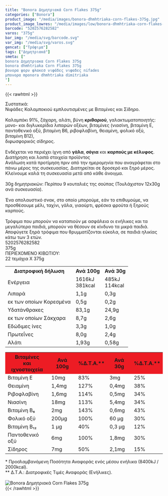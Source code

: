 ```yaml
---
title: "Bonora Δημητριακά Corn Flakes 375g"
categories: ["Bonora"]
product_image: "/media/images/bonora-dhmhtriaka-corn-flakes-375g.jpg"
product_image_lowres: "/media/images/low/bonora-dhmhtriaka-corn-flakes-375g.jpg"
barcode: "5202576282582"
varos: "375g"
bar_img: "/media/svg/barcode.svg"
var_img: "/media/svg/varos.svg"
gencat: ["Τρόφιμα"]
tags: ["Δημητριακά"]
smeta: ["
bonora Δημητριακα Corn Flakes 375g
bonora dhmhtriaka Corn Flakes 375g
βονορα ψορν φλακεσ νιφάδες νιφαδες nifades
μπονορα mponora dhmhtriaka dimitriaka
"]
---
```

{{< rawhtml >}}

<div class="sload61"><div class="product"><div id="sistatika">Συστατικά:</div><div class="alltext">Νιφάδες Καλαμποκιού εμπλουτισμένες με Βιταμίνες και Σίδηρο.<br><br>Καλαμπόκι 91%, ζάχαρη, αλάτι, βύνη <b>κριθαριού</b>, γαλακτωματοποιητής: μονο- και διγλυκερίδια λιπαρών οξέων, βιταμίνες (νιασίνη, βιταμίνη Ε, παντοθενικό οξύ, βιταμίνη Β6, ριβοφλαβίνη, θειαμίνη, φολικό οξύ, βιταμίνη Β12),<br>διφωσφορικός σίδηρος.<br><br>Ενδέχεται να περιέχει ίχνη από <b>γάλα</b>, <b>σόγια</b> και <b>καρπούς με κέλυφος</b>.</div><div id="loipa">Διατήρηση και λοιπά στοιχεία προϊόντος</div><div class="alltext">Aνάλωση κατά προτίμηση πριν από την ημερομηνία που αναγράφεται στο πάνω μέρος της συσκευασίας. Διατηρείται σε δροσερό και ξηρό μέρος. Κλείνουμε καλά τη συσκευασία μετά από κάθε άνοιγμα.<br><br>30g δημητριακών: Περίπου 9 κουταλιές της σούπας (Τουλάχιστον 12x30g ανά συσκευασία).<br><br>Ένα απολαυστικό σνακ, στο οποίο μπορούμε, εάν το επιθυμούμε, να προσθέσουμε μέλι, ταχίνι, γάλα, γιαούρτι, φρέσκα φρούτα ή ξηρούς καρπούς.<br><br>Τρόφιμα που μπορούν να καταπιούν με ασφάλεια οι ενήλικες και τα μεγαλύτερα παιδιά, μπορούν να θέσουν σε κίνδυνο τα μικρά παιδιά. Αποφύγετε ξηρά τρόφιμα που θρυμματίζονται εύκολα, σε παιδιά ηλικίας κάτω των 3 ετών.</div><div id="barcode"><div id="barimage1"></div><span id="bartext">5202576282582</span></div><div id="varos"><div id="varosimage1"></div><span id="varostext">375g</span></div><div id="kivotio">ΠΕΡΙΕΧΟΜΕΝΟ ΚΙΒΩΤΙΟΥ:<br>22 τεμάχια Χ 375g</div><div class="tabout"><table id="diatable"><tbody><tr><th>Διατροφική δήλωση</th><th>Ανά 100g</th><th>Ανά 30g</th></tr><tr><td class="texr2">Ενέργεια</td><td class="texr">1616kJ<br>381kcal</td><td class="texr">485kJ<br>114kcal</td></tr><tr><td class="texr2">Λιπαρά</td><td class="texr">1,1g</td><td class="texr">0,3g</td></tr><tr><td class="gray">εκ των οποίων Kορεσµένα</td><td class="gray2">0,5g</td><td class="gray2">0,2g</td></tr><tr><td class="texr2">Yδατάνθρακες</td><td class="texr">83,1g</td><td class="texr">24,9g</td></tr><tr><td class="gray">εκ των οποίων Σάκχαρα</td><td class="gray2">8,7g</td><td class="gray2">2,6g</td></tr><tr><td class="texr2">Εδώδιµες ίνες</td><td class="texr">3,3g</td><td class="texr">1,0g</td></tr><tr><td class="texr2">Πρωτεΐνες</td><td class="texr">8,0g</td><td class="texr">2,4g</td></tr><tr><td class="texr2">Αλάτι</td><td class="texr">1,93g</td><td class="texr">0,58g</td></tr></tbody></table></div><div class="keno"></div><div class="tabout"><table id="diatable"><tbody><tr><th style="background:#ed1c24">Βιταμίνες<br>και ιχνοστοιχεία</th><th style="background:#ed1c24">Ανά 100g</th><th style="background:#ed1c24">%Δ.Τ.Α.**</th><th style="background:#ed1c24">Ανά 30g</th><th style="background:#ed1c24">%Δ.Τ.Α.**</th></tr><tr><td class="texr2">Βιταμίνη Ε</td><td class="texr">10mg</td><td class="texr">83%</td><td class="texr">3mg</td><td class="texr">25%</td></tr><tr><td class="texr2">Θειαμίνη</td><td class="texr">1,4mg</td><td class="texr">127%</td><td class="texr">0,4mg</td><td class="texr">38%</td></tr><tr><td class="texr2">Ριβοφλαβίνη</td><td class="texr">1,6mg</td><td class="texr">114%</td><td class="texr">0,5mg</td><td class="texr">34%</td></tr><tr><td class="texr2">Νιασίνη</td><td class="texr">18mg</td><td class="texr">113%</td><td class="texr">5,4mg</td><td class="texr">34%</td></tr><tr><td class="texr2">Βιταμίνη Β₆</td><td class="texr">2mg</td><td class="texr">143%</td><td class="texr">0,6mg</td><td class="texr">43%</td></tr><tr><td class="texr2">Φολικό οξύ</td><td class="texr">200μg</td><td class="texr">100%</td><td class="texr">60 μg</td><td class="texr">30%</td></tr><tr><td class="texr2">Βιταμίνη Β₁₂</td><td class="texr">1 μg</td><td class="texr">40%</td><td class="texr">0,3 μg</td><td class="texr">12%</td></tr><tr><td class="texr2">Παντοθενικό οξύ</td><td class="texr">6mg</td><td class="texr">100%</td><td class="texr">1,8mg</td><td class="texr">30%</td></tr><tr><td class="texr2">Σίδηρος</td><td class="texr">7mg</td><td class="texr">50%</td><td class="texr">2,1mg</td><td class="texr">15%</td></tr></tbody></table></div><div class="alltext">* Προσλαμβανόμενη Ποσότητα Αναφοράς ενός μέσου ενήλικα (8400kJ / 2000kcal).<br>** Δ.Τ.Α.: Διατροφικές Τιμές Αναφοράς (Ενήλικες).</div><br><div class="pimg"><img alt="Bonora Δημητριακά Corn Flakes 375g" title="Bonora Δημητριακά Corn Flakes 375g" src="/media/images/bonora-dhmhtriaka-corn-flakes-375g.jpg"></div></div></div>
{{< /rawhtml >}}


